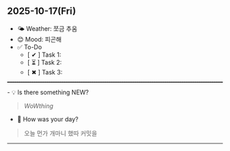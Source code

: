 ## 2025-10-17(Fri)

- 🌤 Weather: 쪼금 추움
- 😊 Mood: 피곤해
- ✅ To-Do
  - [ ✔ ] Task 1:
  - [ ⏳ ] Task 2:
  - [ ✖ ] Task 3:
<hr style="border-top: 1px dashed #333;">
- 💡 Is there something NEW?

> *WoWthing*

- 📝 How was your day?
> 오늘 먼가 개마니 했따 커밋을

---
